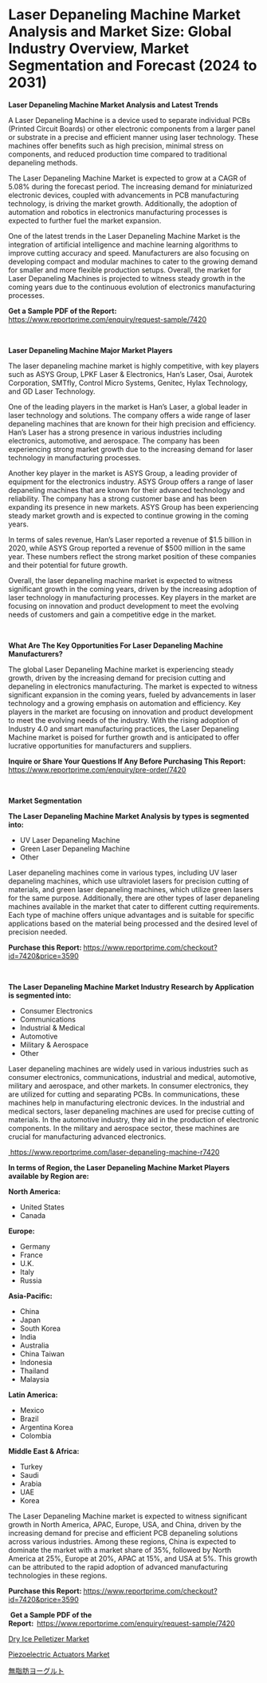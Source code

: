 <p><h1>Laser Depaneling Machine Market Analysis and Market Size: Global Industry Overview, Market Segmentation and Forecast (2024 to 2031)</h1></p><p><strong>Laser Depaneling Machine Market Analysis and Latest Trends</strong></p>
<p><p>A Laser Depaneling Machine is a device used to separate individual PCBs (Printed Circuit Boards) or other electronic components from a larger panel or substrate in a precise and efficient manner using laser technology. These machines offer benefits such as high precision, minimal stress on components, and reduced production time compared to traditional depaneling methods.</p><p>The Laser Depaneling Machine Market is expected to grow at a CAGR of 5.08% during the forecast period. The increasing demand for miniaturized electronic devices, coupled with advancements in PCB manufacturing technology, is driving the market growth. Additionally, the adoption of automation and robotics in electronics manufacturing processes is expected to further fuel the market expansion.</p><p>One of the latest trends in the Laser Depaneling Machine Market is the integration of artificial intelligence and machine learning algorithms to improve cutting accuracy and speed. Manufacturers are also focusing on developing compact and modular machines to cater to the growing demand for smaller and more flexible production setups. Overall, the market for Laser Depaneling Machines is projected to witness steady growth in the coming years due to the continuous evolution of electronics manufacturing processes.</p></p>
<p><strong>Get a Sample PDF of the Report:&nbsp;</strong> <a href="https://www.reportprime.com/enquiry/request-sample/7420">https://www.reportprime.com/enquiry/request-sample/7420</a></p>
<p>&nbsp;</p>
<p><strong>Laser Depaneling Machine Major Market Players</strong></p>
<p><p>The laser depaneling machine market is highly competitive, with key players such as ASYS Group, LPKF Laser & Electronics, Han’s Laser, Osai, Aurotek Corporation, SMTfly, Control Micro Systems, Genitec, Hylax Technology, and GD Laser Technology. </p><p>One of the leading players in the market is Han’s Laser, a global leader in laser technology and solutions. The company offers a wide range of laser depaneling machines that are known for their high precision and efficiency. Han’s Laser has a strong presence in various industries including electronics, automotive, and aerospace. The company has been experiencing strong market growth due to the increasing demand for laser technology in manufacturing processes. </p><p>Another key player in the market is ASYS Group, a leading provider of equipment for the electronics industry. ASYS Group offers a range of laser depaneling machines that are known for their advanced technology and reliability. The company has a strong customer base and has been expanding its presence in new markets. ASYS Group has been experiencing steady market growth and is expected to continue growing in the coming years.</p><p>In terms of sales revenue, Han’s Laser reported a revenue of $1.5 billion in 2020, while ASYS Group reported a revenue of $500 million in the same year. These numbers reflect the strong market position of these companies and their potential for future growth. </p><p>Overall, the laser depaneling machine market is expected to witness significant growth in the coming years, driven by the increasing adoption of laser technology in manufacturing processes. Key players in the market are focusing on innovation and product development to meet the evolving needs of customers and gain a competitive edge in the market.</p></p>
<p>&nbsp;</p>
<p><strong>What Are The Key Opportunities For Laser Depaneling Machine Manufacturers?</strong></p>
<p><p>The global Laser Depaneling Machine market is experiencing steady growth, driven by the increasing demand for precision cutting and depaneling in electronics manufacturing. The market is expected to witness significant expansion in the coming years, fueled by advancements in laser technology and a growing emphasis on automation and efficiency. Key players in the market are focusing on innovation and product development to meet the evolving needs of the industry. With the rising adoption of Industry 4.0 and smart manufacturing practices, the Laser Depaneling Machine market is poised for further growth and is anticipated to offer lucrative opportunities for manufacturers and suppliers.</p></p>
<p><strong>Inquire or Share Your Questions If Any Before Purchasing This Report:</strong> <a href="https://www.reportprime.com/enquiry/pre-order/7420">https://www.reportprime.com/enquiry/pre-order/7420</a></p>
<p>&nbsp;</p>
<p><strong>Market Segmentation</strong></p>
<p><strong>The Laser Depaneling Machine Market Analysis by types is segmented into:</strong></p>
<p><ul><li>UV Laser Depaneling Machine</li><li>Green Laser Depaneling Machine</li><li>Other</li></ul></p>
<p><p>Laser depaneling machines come in various types, including UV laser depaneling machines, which use ultraviolet lasers for precision cutting of materials, and green laser depaneling machines, which utilize green lasers for the same purpose. Additionally, there are other types of laser depaneling machines available in the market that cater to different cutting requirements. Each type of machine offers unique advantages and is suitable for specific applications based on the material being processed and the desired level of precision needed.</p></p>
<p><strong>Purchase this Report:&nbsp;</strong><a href="https://www.reportprime.com/checkout?id=7420&price=3590">https://www.reportprime.com/checkout?id=7420&price=3590</a></p>
<p>&nbsp;</p>
<p><strong>The Laser Depaneling Machine Market Industry Research by Application is segmented into:</strong></p>
<p><ul><li>Consumer Electronics</li><li>Communications</li><li>Industrial & Medical</li><li>Automotive</li><li>Military & Aerospace</li><li>Other</li></ul></p>
<p><p>Laser depaneling machines are widely used in various industries such as consumer electronics, communications, industrial and medical, automotive, military and aerospace, and other markets. In consumer electronics, they are utilized for cutting and separating PCBs. In communications, these machines help in manufacturing electronic devices. In the industrial and medical sectors, laser depaneling machines are used for precise cutting of materials. In the automotive industry, they aid in the production of electronic components. In the military and aerospace sector, these machines are crucial for manufacturing advanced electronics.</p></p>
<p><a href="https://www.reportprime.com/laser-depaneling-machine-r7420">&nbsp;https://www.reportprime.com/laser-depaneling-machine-r7420</a></p>
<p><strong>In terms of Region, the Laser Depaneling Machine Market Players available by Region are:</strong></p>
<p>
    <p> <strong> North America: </strong>
        <ul>
            <li>United States</li>
            <li>Canada</li>
        </ul>
        </p> 
    <p> <strong> Europe: </strong>
        <ul>
            <li>Germany</li>
            <li>France</li>
            <li>U.K.</li>
            <li>Italy</li>
            <li>Russia</li>
        </ul>
        </p> 
    <p> <strong> Asia-Pacific: </strong>
        <ul>
            <li>China</li>
            <li>Japan</li>
            <li>South Korea</li>
            <li>India</li>
            <li>Australia</li>
            <li>China Taiwan</li>
            <li>Indonesia</li>
            <li>Thailand</li>
            <li>Malaysia</li>
        </ul>
        </p> 
    <p> <strong> Latin America: </strong>
        <ul>
            <li>Mexico</li>
            <li>Brazil</li>
            <li>Argentina Korea</li>
            <li>Colombia</li>
        </ul>
        </p> 
    <p> <strong> Middle East & Africa: </strong>
        <ul>
            <li>Turkey</li>
            <li>Saudi</li>
            <li>Arabia</li>
            <li>UAE</li>
            <li>Korea</li>
        </ul>
    </p>
    </p>
<p><p>The Laser Depaneling Machine market is expected to witness significant growth in North America, APAC, Europe, USA, and China, driven by the increasing demand for precise and efficient PCB depaneling solutions across various industries. Among these regions, China is expected to dominate the market with a market share of 35%, followed by North America at 25%, Europe at 20%, APAC at 15%, and USA at 5%. This growth can be attributed to the rapid adoption of advanced manufacturing technologies in these regions.</p></p>
<p><strong>Purchase this Report: </strong><a href="https://www.reportprime.com/checkout?id=7420&price=3590">https://www.reportprime.com/checkout?id=7420&price=3590</a></p>
<p>&nbsp;<strong>Get a Sample PDF of the Report:&nbsp;&nbsp;</strong><a href="https://www.reportprime.com/enquiry/request-sample/7420">https://www.reportprime.com/enquiry/request-sample/7420</a></p>
<p><strong></strong></p>
<p><p><a href="https://github.com/seekum/Market-Research-Report-List-2/blob/main/dry-ice-pelletizer-market.md">Dry Ice Pelletizer Market</a></p><p><a href="https://github.com/nancykennedykellievqfqt2/Market-Research-Report-List-2/blob/main/piezoelectric-actuators-market.md">Piezoelectric Actuators Market</a></p><p><a href="https://github.com/BrionnaBoyle/Market-Research-Report-List-1/blob/main/913469776458.md">無脂肪ヨーグルト</a></p></p>